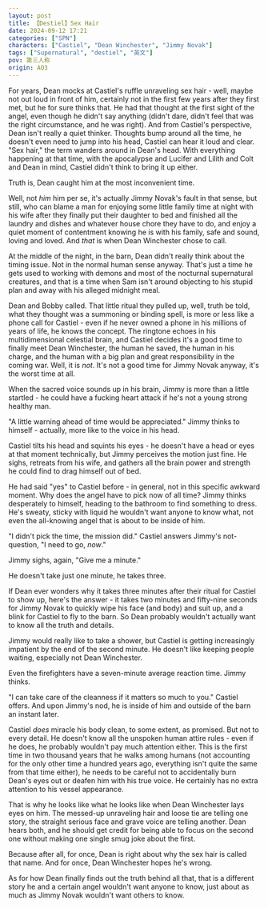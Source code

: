 ```yaml
---
layout: post
title: 【Destiel】Sex Hair
date: 2024-09-12 17:21
categories: ["SPN"]
characters: ["Castiel", "Dean Winchester", "Jimmy Novak"]
tags: ["Supernatural", "destiel", "英文"]
pov: 第三人称
origin: AO3
---
```


For years, Dean mocks at Castiel's ruffle unraveling sex hair - well, maybe not out loud in front of him, certainly not in the first few years after they first met, but he for sure thinks that. He had that thought at the first sight of the angel, even though he didn't say anything (didn't dare, didn't feel that was the right circumstance, and he was right). And from Castiel's perspective, Dean isn't really a quiet thinker. Thoughts bump around all the time, he doesn't even need to jump into his head, Castiel can hear it loud and clear. "Sex hair," the term wanders around in Dean's head. With everything happening at that time, with the apocalypse and Lucifer and Lilith and Colt and Dean in mind, Castiel didn't think to bring it up either.

Truth is, Dean caught him at the most inconvenient time.

Well, not *him* him per se, it's actually Jimmy Novak's fault in that sense, but still, who can blame a man for enjoying some little family time at night with his wife after they finally put their daughter to bed and finished all the laundry and dishes and whatever house chore they have to do, and enjoy a quiet moment of contentment knowing he is with his family, safe and sound, loving and loved. And *that* is when Dean Winchester chose to call.

At the middle of the night, in the barn, Dean didn't really think about the timing issue. Not in the normal human sense anyway. That's just a time he gets used to working with demons and most of the nocturnal supernatural creatures, and that is a time when Sam isn't around objecting to his stupid plan and away with his alleged midnight meal.

Dean and Bobby called. That little ritual they pulled up, well, truth be told, what they thought was a summoning or binding spell, is more or less like a phone call for Castiel - even if he never owned a phone in his millions of years of life, he knows the concept. The ringtone echoes in his multidimensional celestial brain, and Castiel decides it's a good time to finally meet Dean Winchester, the human he saved, the human in his charge, and the human with a big plan and great responsibility in the coming war. Well, it is *not*. It's not a good time for Jimmy Novak anyway, it's the worst time at all.

When the sacred voice sounds up in his brain, Jimmy is more than a little startled - he could have a fucking heart attack if he's not a young strong healthy man.

"A little warning ahead of time would be appreciated." Jimmy thinks to himself - actually, more like to the voice in his head.

Castiel tilts his head and squints his eyes - he doesn't have a head or eyes at that moment technically, but Jimmy perceives the motion just fine. He sighs, retreats from his wife, and gathers all the brain power and strength he could find to drag himself out of bed.

He had said "yes" to Castiel before - in general, not in this specific awkward moment. Why does the angel have to pick now of all time? Jimmy thinks desperately to himself, heading to the bathroom to find something to dress. He's sweaty, sticky with liquid he wouldn't want anyone to know what, not even the all-knowing angel that is about to be inside of him.

"I didn't pick the time, the mission did." Castiel answers Jimmy's not-question, "I need to go, *now*."

Jimmy sighs, again, "Give me a minute."

He doesn't take just one minute, he takes three.

If Dean ever wonders why it takes three minutes after their ritual for Castiel to show up, here's the answer - it takes two minutes and fifty-nine seconds for Jimmy Novak to quickly wipe his face (and body) and suit up, and a blink for Castiel to fly to the barn. So Dean probably wouldn't actually want to know all the truth and details.

Jimmy would really like to take a shower, but Castiel is getting increasingly impatient by the end of the second minute. He doesn't like keeping people waiting, especially not Dean Winchester.

Even the firefighters have a seven-minute average reaction time. Jimmy thinks.

"I can take care of the cleanness if it matters so much to you." Castiel offers. And upon Jimmy's nod, he is inside of him and outside of the barn an instant later.

Castiel *does* miracle his body clean, to some extent, as promised. But not to every detail. He doesn't know all the unspoken human attire rules - even if he does, he probably wouldn't pay much attention either. This is the first time in two thousand years that he walks among humans (not accounting for the only other time a hundred years ago, everything isn't quite the same from that time either), he needs to be careful not to accidentally burn Dean's eyes out or deafen him with his true voice. He certainly has no extra attention to his vessel appearance.

That is why he looks like what he looks like when Dean Winchester lays eyes on him. The messed-up unraveling hair and loose tie are telling one story, the straight serious face and grave voice are telling another. Dean hears both, and he should get credit for being able to focus on the second one without making one single smug joke about the first.

Because after all, for once, Dean is right about why the sex hair is called that name. And for once, Dean Winchester hopes he's wrong.

As for how Dean finally finds out the truth behind all that, that is a different story he and a certain angel wouldn't want anyone to know, just about as much as Jimmy Novak wouldn't want others to know.
